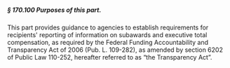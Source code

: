 ##### § 170.100 Purposes of this part. #####

This part provides guidance to agencies to establish requirements for recipients' reporting of information on subawards and executive total compensation, as required by the Federal Funding Accountability and Transparency Act of 2006 (Pub. L. 109-282), as amended by section 6202 of Public Law 110-252, hereafter referred to as “the Transparency Act”.